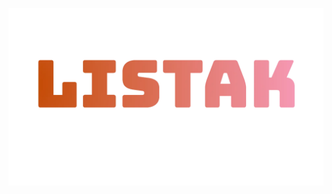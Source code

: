 ![Logo of the app's name "Listak" with the a stylized gradient over it](src/client/assets/logo.webp)
